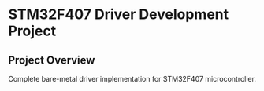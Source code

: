 # STM32F407 Driver Development Project

## Project Overview
Complete bare-metal driver implementation for STM32F407 microcontroller.
